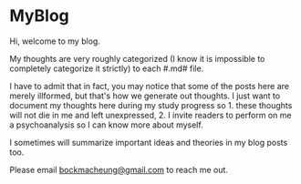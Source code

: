 # MyBlog

Hi, welcome to my blog.

My thoughts are very roughly categorized (I know it is impossible to completely categorize it strictly) to each #.md# file. 

I have to admit that in fact, you may notice that some of the posts here are merely illformed, but that's how we generate out thoughts. I just want to document my thoughts here during my study progress so 1. these thoughts will not die in me and left unexpressed, 2. I invite readers to perform on me a psychoanalysis so I can know more about myself.

I sometimes will summarize important ideas and theories in my blog posts too.

Please email bockmacheung@gmail.com to reach me out.
